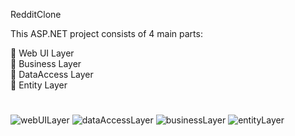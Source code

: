  RedditClone 

This ASP.NET project consists of 4 main parts:

:pushpin: Web UI Layer  <br>
:pushpin: Business Layer <br>
:pushpin: DataAccess Layer <br>
:pushpin: Entity Layer <br>

#

![webUILayer](https://user-images.githubusercontent.com/75935753/115037508-34725f00-9ed7-11eb-8a29-483eac50d6aa.png)
![dataAccessLayer](https://user-images.githubusercontent.com/75935753/115037492-32100500-9ed7-11eb-8dc2-8bac6bf8f6c1.jpg)
![businessLayer](https://user-images.githubusercontent.com/75935753/115037482-30464180-9ed7-11eb-8cba-a15665f854be.jpg)
![entityLayer](https://user-images.githubusercontent.com/75935753/115037502-33413200-9ed7-11eb-8d61-8909efcb18f2.jpg)
